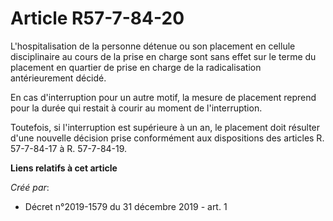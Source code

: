 # Article R57-7-84-20

L'hospitalisation de la personne détenue ou son placement en cellule disciplinaire au cours de la prise en charge sont sans
effet sur le terme du placement en quartier de prise en charge de la radicalisation antérieurement décidé.

En cas d'interruption pour un autre motif, la mesure de placement reprend pour la durée qui restait à courir au moment de
l'interruption.

Toutefois, si l'interruption est supérieure à un an, le placement doit résulter d'une nouvelle décision prise conformément
aux dispositions des articles R. 57-7-84-17 à R. 57-7-84-19.

**Liens relatifs à cet article**

_Créé par_:

  - Décret n°2019-1579 du 31 décembre 2019 - art. 1
